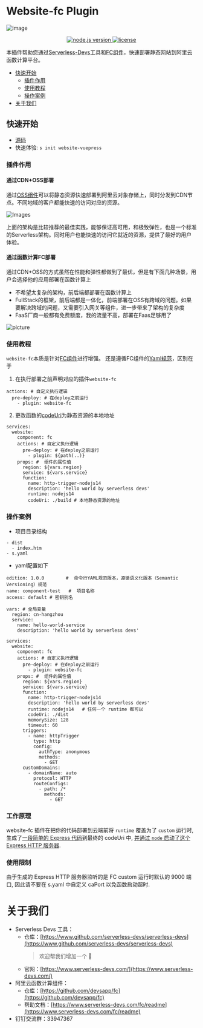 # Website-fc Plugin
![image](https://img.alicdn.com/imgextra/i1/O1CN01X9ucax1hNPxyaFLkb_!!6000000004265-2-tps-1810-686.png)
<p align="center" class="flex justify-center">
  <a href="https://nodejs.org/en/" class="ml-1">
    <img src="https://img.shields.io/badge/node-%3E%3D%2010.8.0-brightgreen" alt="node.js version">
  </a>
  <a href="https://github.com/devsapp/website-fc/blob/master/LICENSE" class="ml-1">
    <img src="https://img.shields.io/badge/License-MIT-green" alt="license">
  </a>
</p>

本插件帮助您通过[Serverless-Devs](https://github.com/Serverless-Devs/Serverless-Devs)工具和[FC组件](https://github.com/devsapp/fc)，快速部署静态网站到阿里云函数计算平台。


- [快速开始](#快速开始)
  - [插件作用](#插件作用)
  - [使用教程](#使用教程)
  - [操作案例](#操作案例)
- [关于我们](#关于我们)

## 快速开始
- [源码](https://github.com/devsapp/start-website/tree/master/vuepress/src)
- 快速体验: `s init website-vuepress`
### 插件作用
#### 通过CDN+OSS部署
通过[OSS组件](https://github.com/devsapp/oss)可以将静态资源快速部署到阿里云对象存储上，同时分发到CDN节点。不同地域的客户都能快速的访问对应的资源。

![Images](https://img.alicdn.com/imgextra/i4/O1CN01yajAOr1qZd4TVVwCk_!!6000000005510-2-tps-928-468.png)

<!-- https://img.alicdn.com/imgextra/i3/O1CN01QaToWY1URuqznYbv0_!!6000000002515-2-tps-948-448.png -->

上面的架构是比较推荐的最佳实践，能够保证高可用，和极致弹性，也是一个标准的Serverless架构。同时用户也能快速的访问它就近的资源，提供了最好的用户体验。


#### 通过函数计算FC部署
通过CDN+OSS的方式虽然在性能和弹性都做到了最优，但是有下面几种场景，用户会选择他的应用部署在函数计算上

- 不希望太复杂的架构，前后端都部署在函数计算上
- FullStack的框架，前后端都是一体化，前端部署在OSS有跨域的问题。如果要解决跨域的问题，又需要引入网关等组件，进一步带来了架构的复杂度
- FaaS厂商一般都有免费额度，我的流量不高，部署在Faas足够用了

![picture](https://img.alicdn.com/imgextra/i2/O1CN01mZSY8t1afYL39b670_!!6000000003357-2-tps-838-492.png)

### 使用教程
`website-fc`本质是针对[FC组件](https://serverless-devs.com/fc/readme)进行增强。
还是遵循FC组件的[Yaml规范](https://serverless-devs.com/fc/yaml/readme)，区别在于
1. 在执行部署之前声明对应的插件`website-fc`
```
actions: # 自定义执行逻辑
  pre-deploy: # 在deploy之前运行
    - plugin: website-fc
```
2. 更改函数的[codeUri](https://serverless-devs.com/fc/yaml/function)为静态资源的本地地址
```
services:
  website:
    component: fc
    actions: # 自定义执行逻辑
      pre-deploy: # 在deploy之前运行
        - plugin: ${path(..)}
    props: #  组件的属性值
      region: ${vars.region}
      service: ${vars.service}
      function:
        name: http-trigger-nodejs14
        description: 'hello world by serverless devs'
        runtime: nodejs14
        codeUri: ./build # 本地静态资源的地址
```
### 操作案例
- 项目目录结构
```
- dist
  - index.htm
- s.yaml
```
- yaml配置如下
```
edition: 1.0.0        #  命令行YAML规范版本，遵循语义化版本（Semantic Versioning）规范
name: component-test   #  项目名称
access: default # 密钥别名

vars: # 全局变量
  region: cn-hangzhou
  service:
    name: hello-world-service
    description: 'hello world by serverless devs'

services:
  website:
    component: fc
    actions: # 自定义执行逻辑
      pre-deploy: # 在deploy之前运行
        - plugin: website-fc
    props: #  组件的属性值
      region: ${vars.region}
      service: ${vars.service}
      function:
        name: http-trigger-nodejs14
        description: 'hello world by serverless devs'
        runtime: nodejs14   # 任何一个 runtime 都可以
        codeUri: ./dist
        memorySize: 128
        timeout: 60
      triggers:
        - name: httpTrigger
          type: http
          config:
            authType: anonymous
            methods:
              - GET
      customDomains:
        - domainName: auto
          protocol: HTTP
          routeConfigs:
            - path: /*
              methods:
                - GET
```

### 工作原理

website-fc 插件在把你的代码部署到云端前将 `runtime` 覆盖为了 `custom` 运行时, 生成了[一段简单的 Express 代码](src/template.js)到最终的 codeUri 中, 
[并通过 `node` 启动了这个 Express HTTP 服务器](src/index.js).

### 使用限制

由于生成的 Express HTTP 服务器监听的是 FC custom 运行时默认的 9000 端口, 因此请不要在 s.yaml 中自定义 caPort 以免函数启动超时.

# 关于我们
- Serverless Devs 工具：
    - 仓库：[https://www.github.com/serverless-devs/serverless-devs](https://www.github.com/serverless-devs/serverless-devs)    
      > 欢迎帮我们增加一个 :star2: 
    - 官网：[https://www.serverless-devs.com/](https://www.serverless-devs.com/)
- 阿里云函数计算组件：
    - 仓库：[https://github.com/devsapp/fc](https://github.com/devsapp/fc)
    - 帮助文档：[https://www.serverless-devs.com/fc/readme](https://www.serverless-devs.com/fc/readme)
- 钉钉交流群：33947367    
